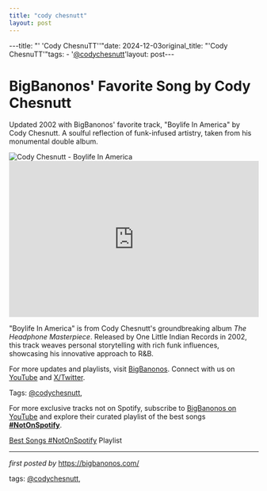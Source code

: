 ```yaml
---
title: "cody chesnutt"
layout: post
---
```

---title: "' 'Cody ChesnuTT''"date: 2024-12-03original_title: "'Cody ChesnuTT'"tags:  - '[@codychesnutt](/tags/codychesnutt/)'layout: post---<!-- Post Title --><h1 >BigBanonos' Favorite Song by Cody Chesnutt</h1> <!-- Introductory Text --><p >Updated 2002 with BigBanonos' favorite track, "Boylife In America" by Cody Chesnutt. A soulful reflection of funk-infused artistry, taken from his monumental double album.</p> <!-- Featured Image --><div > <img src="https://media.npr.org/assets/img/2022/09/26/gettyimages-2564858_wide-c9dcde982c8abf9b1206ee1bdf618f0403ef3e14.jpg?s=1100&c=85&f=jpeg" alt="Cody Chesnutt - Boylife In America" /></div> <!-- YouTube Video Embed --><div > <iframe width="100%" height="315" src="https://www.youtube.com/embed/XAon7cGYXcs" title="Cody Chesnutt - 'Boylife In America'" frameborder="0" allow="accelerometer; autoplay; clipboard-write; encrypted-media; gyroscope; picture-in-picture; web-share" referrerpolicy="strict-origin-when-cross-origin" allowfullscreen></iframe></div> <!-- Song Information --><div > <p>"Boylife In America" is from Cody Chesnutt's groundbreaking album *The Headphone Masterpiece*. Released by One Little Indian Records in 2002, this track weaves personal storytelling with rich funk influences, showcasing his innovative approach to R&B.</p></div> <!-- Footer Links --><div > <p>For more updates and playlists, visit <a href="https://bigbanonos.com/" target="_blank">BigBanonos</a>. Connect with us on <a href="https://www.youtube.com/[@BigBanonos](/tags/BigBanonos/)" target="_blank">YouTube</a> and <a href="https://x.com/bigbanonos" target="_blank">X/Twitter</a>.</p></div> <!-- Tags --><p >Tags: [@codychesnutt](/tags/codychesnutt/),</p><!--Subscribe and Playlist Links--><div>    <p>For more exclusive tracks not on Spotify, subscribe to <a href="https://www.youtube.com/[@BigBanonos](/tags/BigBanonos/)" target="_blank">BigBanonos on YouTube</a> and explore their curated playlist of the best songs <strong>[#NotOnSpotify](/tags/NotOnSpotify/)</strong>.</p>    <p><a href="https://www.youtube.com/playlist?list=PLtuNtuTatqI0kFahUCbtbfenC_ET5O_tr" target="_blank">Best Songs [#NotOnSpotify](/tags/NotOnSpotify/) Playlist<br /></a></p></div><hr /><p><em>first posted by</em> <a href="https://bigbanonos.com/" rel="noopener" target="_new">https://bigbanonos.com/</a></p><p>tags: [@codychesnutt](/tags/codychesnutt/),</p>